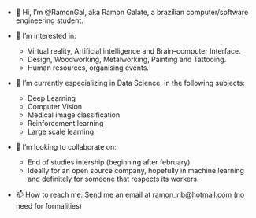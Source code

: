 - 👋 Hi, I’m @RamonGal, aka Ramon Galate, a brazilian computer/software engineering student.
- 👀 I’m interested in:
  - Virtual reality, Artificial intelligence and Brain–computer Interface.
  - Design, Woodworking, Metalworking, Painting and Tattooing.
  - Human resources, organising events.
- 🌱 I’m currently especializing in Data Science, in the following subjects:
  - Deep Learning
  - Computer Vision
  - Medical image classification
  - Reinforcement learning
  - Large scale learning
- 💞️ I’m looking to collaborate on:
  - End of studies intership (beginning after february)
  - Ideally for an open source company, hopefully in machine learning and definitely for someone that respects its workers.

- 📫 How to reach me: 
Send me an email at ramon_rib@hotmail.com (no need for formalities)

<!---
RamonGal/RamonGal is a ✨ special ✨ repository because its `README.md` (this file) appears on your GitHub profile.
You can click the Preview link to take a look at your changes.
--->
